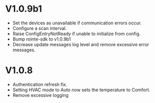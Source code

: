 # V1.0.9b1
* Set the devices as unavailable if communication errors occur.
* Configure a scan interval.
* Raise ConfigEntryNotReady if unable to initialize from config.
* Bump rointe-sdk to v1.0.9b1
* Decrease update messages log level and remove excessive error messages.

# V1.0.8
* Authentication refresh fix.
* Setting HVAC mode to Auto now sets the temperature to Comfort.
* Remove excessive logging